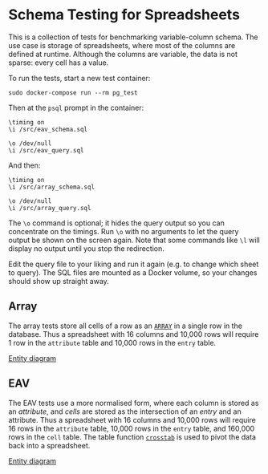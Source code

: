 # Schema Testing for Spreadsheets

This is a collection of tests for benchmarking variable-column schema. The use
case is storage of spreadsheets, where most of the columns are defined at
runtime. Although the columns are variable, the data is not sparse: every cell
has a value.

To run the tests, start a new test container:

```
sudo docker-compose run --rm pg_test
```

Then at the `psql` prompt in the container:

```
\timing on
\i /src/eav_schema.sql

\o /dev/null
\i /src/eav_query.sql
```

And then:

```
\timing on
\i /src/array_schema.sql

\o /dev/null
\i /src/array_query.sql
```

The `\o` command is optional; it hides the query output so you can concentrate
on the timings. Run `\o` with no arguments to let the query output be shown on
the screen again. Note that some commands like `\l` will display no output
until you stop the redirection.

Edit the query file to your liking and run it again (e.g. to change which sheet
to query). The SQL files are mounted as a Docker volume, so your changes should
show up straight away.

## Array

The array tests store all cells of a row as an [`ARRAY`] in a single row in the
database. Thus a spreadsheet with 16 columns and 10,000 rows will require
1 row in the `attribute` table and 10,000 rows in the `entry` table.

[Entity diagram][arr-ed]

## EAV

The EAV tests use a more normalised form, where each column is stored as an
*attribute*, and *cells* are stored as the intersection of an *entry* and
an attribute. Thus a spreadsheet with 16 columns and 10,000 rows will require
16 rows in the `attribute` table, 10,000 rows in the `entry` table, and
160,000 rows in the `cell` table. The table function [`crosstab`] is used to
pivot the data back into a spreadsheet.

[Entity diagram][eav-ed]

[`ARRAY`]: http://www.postgresql.org/docs/9.4/static/arrays.html
[`crosstab`]: http://www.postgresql.org/docs/9.1/static/tablefunc.html
[arr-ed]: doc/array.svg
[eav-ed]: doc/eav.svg
